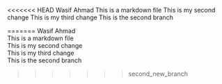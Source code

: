 <<<<<<< HEAD
Wasif Ahmad 
This is a markdown file 
This is my second change 
This is my third change 
This is the second branch 

=======
Wasif Ahmad <br />
This is a markdown file <br />
This is my second change <br />
This is my third change <br />
This is the second branch <br />
>>>>>>> second_new_branch
